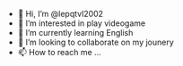- 👋 Hi, I’m @lepqtvl2002
- 👀 I’m interested in play videogame
- 🌱 I’m currently learning English
- 💞️ I’m looking to collaborate on my jounery
- 📫 How to reach me ...

<!---
lepqtvl2002/lepqtvl2002 is a ✨ special ✨ repository because its `README.md` (this file) appears on your GitHub profile.
You can click the Preview link to take a look at your changes.
--->
